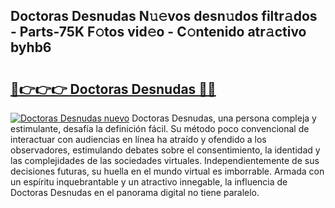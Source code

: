 ## Doctoras Desnudas N𝚞𝚎vos desn𝚞dos filtr𝚊dos - Parts-75K F𝚘tos vid𝚎o - C𝚘ntenido atr𝚊ctivo byhb6

# <h2><a href="http://mb26ln.tromn.icu/?c=Doctoras+Desnudas">🔗👉👉👉 Doctoras Desnudas 🔗🔗</a></h2>

[![Doctoras Desnudas nuevo](https://i.imgur.com/pEAQMta.gif)](http://mb26ln.tromn.icu/?c=Doctoras+Desnudas)
Doctoras Desnudas, una persona compleja y estimulante, desafía la definición fácil. Su método poco convencional de interactuar con audiencias en línea ha atraído y ofendido a los observadores, estimulando debates sobre el consentimiento, la identidad y las complejidades de las sociedades virtuales. Independientemente de sus decisiones futuras, su huella en el mundo virtual es imborrable. Armada con un espíritu inquebrantable y un atractivo innegable, la influencia de Doctoras Desnudas en el panorama digital no tiene paralelo.
